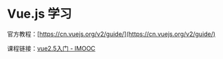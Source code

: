 # Vue.js 学习

官方教程：[https://cn.vuejs.org/v2/guide/](https://cn.vuejs.org/v2/guide/)

课程链接：[vue2.5入门 - IMOOC](https://www.imooc.com/learn/980)




